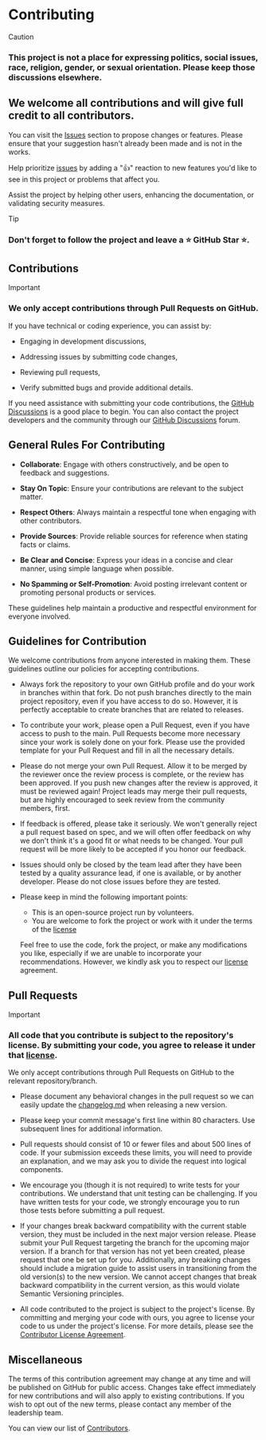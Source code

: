 # Contributing

> [!CAUTION]
>
> ### This project is not a place for expressing politics, social issues, race, religion, gender, or sexual orientation. Please keep those discussions elsewhere.

## We welcome all contributions and will give full credit to all contributors.

You can visit the [Issues](/../../issues) section to propose changes or features. Please ensure that your suggestion hasn't already been made and is not in the works.

Help prioritize [issues](/../../issues) by adding a "👍" reaction to new features you'd like to see in this project or problems that affect you.

Assist the project by helping other users, enhancing the documentation, or validating security measures.

> [!TIP]
>
> ### Don't forget to follow the project and leave a ⭐ GitHub Star ⭐.

## Contributions

> [!IMPORTANT]
>
> ### We only accept contributions through Pull Requests on GitHub.

If you have technical or coding experience, you can assist by:

- Engaging in development discussions,

- Addressing issues by submitting code changes,

- Reviewing pull requests,

- Verify submitted bugs and provide additional details.

If you need assistance with submitting your code contributions, the [GitHub Discussions](/../../discussions) is a good place to begin. You can also contact the project developers and the community through our [GitHub Discussions](/../../discussions) forum.

## General Rules For Contributing

- **Collaborate**: Engage with others constructively, and be open to feedback and suggestions.

- **Stay On Topic**: Ensure your contributions are relevant to the subject matter.

- **Respect Others**: Always maintain a respectful tone when engaging with other contributors.

- **Provide Sources**: Provide reliable sources for reference when stating facts or claims.

- **Be Clear and Concise**: Express your ideas in a concise and clear manner, using simple language when possible.

- **No Spamming or Self-Promotion**: Avoid posting irrelevant content or promoting personal products or services.

These guidelines help maintain a productive and respectful environment for everyone involved.

## Guidelines for Contribution

We welcome contributions from anyone interested in making them. These guidelines outline our policies for accepting contributions.

- Always fork the repository to your own GitHub profile and do your work in branches within that fork. Do not push branches directly to the main project repository, even if you have access to do so. However, it is perfectly acceptable to create branches that are related to releases.

- To contribute your work, please open a Pull Request, even if you have access to push to the main. Pull Requests become more necessary since your work is solely done on your fork. Please use the provided template for your Pull Request and fill in all the necessary details.

- Please do not merge your own Pull Request. Allow it to be merged by the reviewer once the review process is complete, or the review has been approved. If you push new changes after the review is approved, it must be reviewed again! Project leads may merge their pull requests, but are highly encouraged to seek review from the community members, first.

- If feedback is offered, please take it seriously. We won't generally reject a pull request based on spec, and we will often offer feedback on why we don't think it's a good fit or what needs to be changed. Your pull request will be more likely to be accepted if you honor our feedback.

- Issues should only be closed by the team lead after they have been tested by a quality assurance lead, if one is available, or by another developer. Please do not close issues before they are tested.

- Please keep in mind the following important points:

  - This is an open-source project run by volunteers.
  - You are welcome to fork the project or work with it under the terms of the [license](/license.md)

  Feel free to use the code, fork the project, or make any modifications you like, especially if we are unable to incorporate your recommendations. However, we kindly ask you to respect our [license](/license.md) agreement.

## Pull Requests

> [!IMPORTANT]
>
> ### All code that you contribute is subject to the repository's license. By submitting your code, you agree to release it under that [license](/license.md).

We only accept contributions through Pull Requests on GitHub to the relevant repository/branch.

- Please document any behavioral changes in the pull request so we can easily update the [changelog.md](/changelog.md) when releasing a new version.

- Please keep your commit message's first line within 80 characters. Use subsequent lines for additional information.

- Pull requests should consist of 10 or fewer files and about 500 lines of code. If your submission exceeds these limits, you will need to provide an explanation, and we may ask you to divide the request into logical components.

- We encourage you (though it is not required) to write tests for your contributions. We understand that unit testing can be challenging. If you have written tests for your code, we strongly encourage you to run those tests before submitting a pull request.

- If your changes break backward compatibility with the current stable version, they must be included in the next major version release. Please submit your Pull Request targeting the branch for the upcoming major version. If a branch for that version has not yet been created, please request that one be set up for you. Additionally, any breaking changes should include a migration guide to assist users in transitioning from the old version(s) to the new version. We cannot accept changes that break backward compatibility in the current version, as this would violate Semantic Versioning principles.

- All code contributed to the project is subject to the project's license. By committing and merging your code with ours, you agree to license your code to us under the project's license. For more details, please see the [Contributor License Agreement](/contributor_license_agreement.md).

## Miscellaneous

The terms of this contribution agreement may change at any time and will be published on GitHub for public access. Changes take effect immediately for new contributions and will also apply to existing contributions. If you wish to opt out of the new terms, please contact any member of the leadership team.

You can view our list of [Contributors](/../../graphs/contributors).
